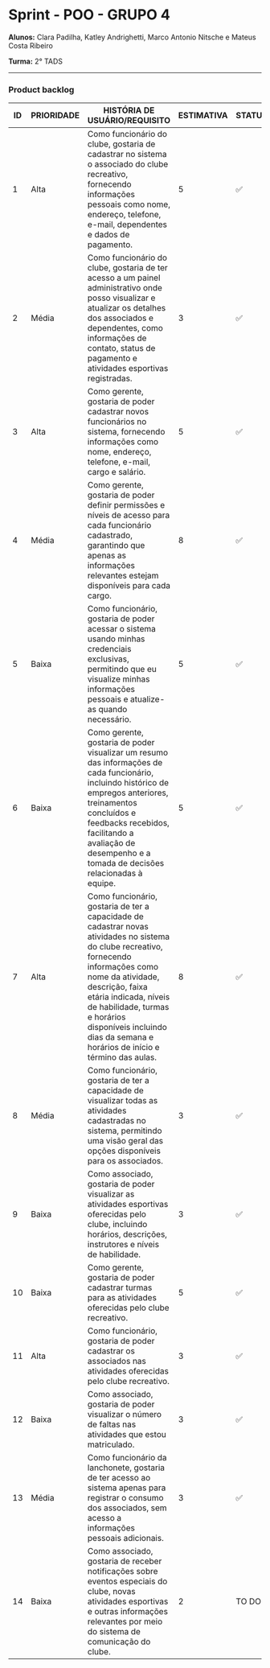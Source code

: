 # Sprint - POO - GRUPO 4

**Alunos:** Clara Padilha, Katley Andrighetti, Marco Antonio Nitsche e Mateus Costa Ribeiro

**Turma:** 2° TADS

---------------------------------------------------------------------------------------------------------------

### Product backlog

| **ID** | **PRIORIDADE** | **HISTÓRIA DE USUÁRIO/REQUISITO** | **ESTIMATIVA** | **STATUS** |
|---|---|---|---|---|
| 1 | Alta | Como funcionário do clube, gostaria de cadastrar no sistema o associado do clube recreativo, fornecendo informações pessoais como nome, endereço, telefone, e-mail, dependentes e dados de pagamento. | 5 | ✅ |
| 2 | Média | Como funcionário do clube, gostaria de ter acesso a um painel administrativo onde posso visualizar e atualizar os detalhes dos associados e dependentes, como informações de contato, status de pagamento e atividades esportivas registradas. | 3 | ✅ |
| 3 | Alta | Como gerente, gostaria de poder cadastrar novos funcionários no sistema, fornecendo informações como nome, endereço, telefone, e-mail, cargo e salário. | 5 | ✅ |
| 4 | Média | Como gerente, gostaria de poder definir permissões e níveis de acesso para cada funcionário cadastrado, garantindo que apenas as informações relevantes estejam disponíveis para cada cargo. | 8 | ✅ |
| 5 | Baixa | Como funcionário, gostaria de poder acessar o sistema usando minhas credenciais exclusivas, permitindo que eu visualize minhas informações pessoais e atualize-as quando necessário. | 5 | ✅ |
| 6 | Baixa | Como gerente, gostaria de poder visualizar um resumo das informações de cada funcionário, incluindo histórico de empregos anteriores, treinamentos concluídos e feedbacks recebidos, facilitando a avaliação de desempenho e a tomada de decisões relacionadas à equipe. | 5 | ✅ |
| 7 | Alta | Como funcionário, gostaria de ter a capacidade de cadastrar novas atividades no sistema do clube recreativo, fornecendo informações como nome da atividade, descrição, faixa etária indicada, níveis de habilidade, turmas e horários disponíveis incluindo dias da semana e horários de início e término das aulas. | 8 | ✅ |
| 8 | Média | Como funcionário, gostaria de ter a capacidade de visualizar todas as atividades cadastradas no sistema, permitindo uma visão geral das opções disponíveis para os associados. | 3 | ✅ |
| 9 | Baixa | Como associado, gostaria de poder visualizar as atividades esportivas oferecidas pelo clube, incluindo horários, descrições, instrutores e níveis de habilidade. | 3 | ✅ |
| 10 | Baixa | Como gerente, gostaria de poder cadastrar turmas para as atividades oferecidas pelo clube recreativo. | 5 | ✅ |
| 11 | Alta | Como funcionário, gostaria de poder cadastrar os associados nas atividades oferecidas pelo clube recreativo. | 3 | ✅ |
| 12 | Baixa | Como associado, gostaria de poder visualizar o número de faltas nas atividades que estou matriculado. | 3 | ✅ |
| 13 | Média | Como funcionário da lanchonete, gostaria de ter acesso ao sistema apenas para registrar o consumo dos associados, sem acesso a informações pessoais adicionais. | 3 | ✅ |
| 14 | Baixa | Como associado, gostaria de receber notificações sobre eventos especiais do clube, novas atividades esportivas e outras informações relevantes por meio do sistema de comunicação do clube. | 2 | TO DO |